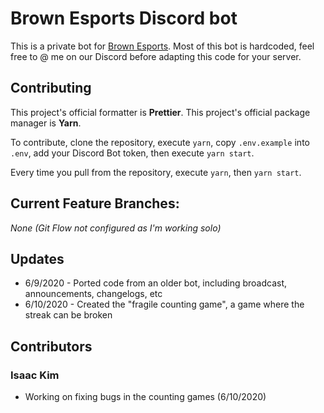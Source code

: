# Brown Esports Discord bot
This is a private bot for [Brown Esports](https://brownesports.org). Most of this bot is hardcoded, feel free to @ me on our Discord before adapting this code for your server.

## Contributing
This project's official formatter is **Prettier**.
This project's official package manager is **Yarn**.

To contribute, clone the repository, execute `yarn`, copy `.env.example` into `.env`, add your Discord Bot token, then execute `yarn start`.

Every time you pull from the repository, execute `yarn`, then `yarn start`.

## Current Feature Branches:
*None (Git Flow not configured as I'm working solo)*

## Updates
- 6/9/2020 - Ported code from an older bot, including broadcast, announcements, changelogs, etc
- 6/10/2020 - Created the "fragile counting game", a game where the streak can be broken

## Contributors
### Isaac Kim
- Working on fixing bugs in the counting games (6/10/2020)